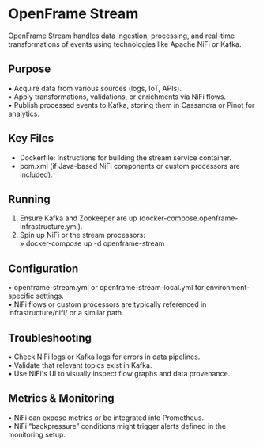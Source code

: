 # OpenFrame Stream

OpenFrame Stream handles data ingestion, processing, and real-time transformations of events using technologies like Apache NiFi or Kafka.

## Purpose
• Acquire data from various sources (logs, IoT, APIs).  
• Apply transformations, validations, or enrichments via NiFi flows.  
• Publish processed events to Kafka, storing them in Cassandra or Pinot for analytics.

## Key Files
- Dockerfile: Instructions for building the stream service container.  
- pom.xml (if Java-based NiFi components or custom processors are included).  

## Running
1. Ensure Kafka and Zookeeper are up (docker-compose.openframe-infrastructure.yml).  
2. Spin up NiFi or the stream processors:  
   » docker-compose up -d openframe-stream  

## Configuration
• openframe-stream.yml or openframe-stream-local.yml for environment-specific settings.  
• NiFi flows or custom processors are typically referenced in infrastructure/nifi/ or a similar path.

## Troubleshooting
• Check NiFi logs or Kafka logs for errors in data pipelines.  
• Validate that relevant topics exist in Kafka.  
• Use NiFi's UI to visually inspect flow graphs and data provenance.

## Metrics & Monitoring
• NiFi can expose metrics or be integrated into Prometheus.  
• NiFi “backpressure” conditions might trigger alerts defined in the monitoring setup.